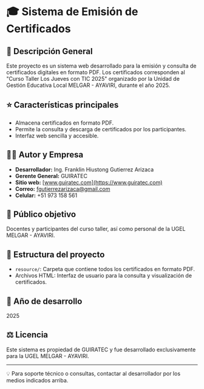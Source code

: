 # 🎓 Sistema de Emisión de Certificados

## 📝 Descripción General

Este proyecto es un sistema web desarrollado para la emisión y consulta de certificados digitales en formato PDF. Los certificados corresponden al "Curso Taller Los Jueves con TIC 2025" organizado por la Unidad de Gestión Educativa Local MELGAR - AYAVIRI, durante el año 2025.

## ⭐ Características principales

- Almacena certificados en formato PDF.
- Permite la consulta y descarga de certificados por los participantes.
- Interfaz web sencilla y accesible.

## 👨‍💻 Autor y Empresa

- **Desarrollador:** Ing. Franklin Hiustong Gutierrez Arizaca
- **Gerente General:** GUIRATEC
- **Sitio web:** [www.guiratec.com](https://www.guiratec.com)
- **Correo:** fgutierrezarizaca@gmail.com
- **Celular:** +51 973 158 561

## 🎯 Público objetivo

Docentes y participantes del curso taller, así como personal de la UGEL MELGAR - AYAVIRI.

## 📁 Estructura del proyecto

- `resource/`: Carpeta que contiene todos los certificados en formato PDF.
- Archivos HTML: Interfaz de usuario para la consulta y visualización de certificados.

## 📅 Año de desarrollo

2025

## ⚖️ Licencia

Este sistema es propiedad de GUIRATEC y fue desarrollado exclusivamente para la UGEL MELGAR - AYAVIRI.

---

💡 Para soporte técnico o consultas, contactar al desarrollador por los medios indicados arriba.
